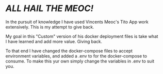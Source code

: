 # ***ALL HAIL THE MEOC!***

In the pursuit of knowledge I have used Vincents Meoc's Tito App work extensively. This is my attempt to give back.

My goal in this "Custom" version of his docker deployment files is take what I have learned and add more value. Giving back.

To that end I have changed the docker-compose files to accept environment variables, and added a .env to for the docker-compose to consume. To make this yur own simply change the variables in .env to suit you.


 